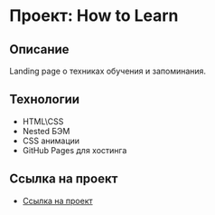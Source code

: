 # Проект: How to Learn

## Описание
Landing page о техниках обучения и запоминания.

## Технологии
* HTML\CSS
* Nested БЭМ
* CSS анимации
* GitHub Pages для хостинга

## Ссылка на проект
* [Ссылка на проект]()
